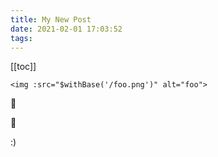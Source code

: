 ```yaml
---
title: My New Post
date: 2021-02-01 17:03:52
tags:
---
```



[[toc]]


```vue
<img :src="$withBase('/foo.png')" alt="foo">
```

:tada: 

:100:

:)
